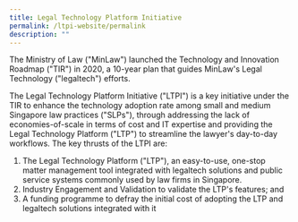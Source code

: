 ```yaml
---
title: Legal Technology Platform Initiative
permalink: /ltpi-website/permalink
description: ""
---
```

The Ministry of Law ("MinLaw") launched the Technology and Innovation Roadmap ("TIR") in 2020, a 10-year plan that guides MinLaw's Legal Technology ("legaltech") efforts.

The Legal Technology Platform Initiative ("LTPI") is a key initiative under the TIR to enhance the technology adoption rate among small and medium Singapore law practices ("SLPs"), through addressing the lack of economies-of-scale in terms of cost and IT expertise and providing the Legal Technology Platform ("LTP") to streamline the lawyer's day-to-day workflows. The key thrusts of the LTPI are:
1. The Legal Technology Platform ("LTP"), an easy-to-use, one-stop matter management tool integrated with legaltech solutions and public service systems commonly used by law firms in Singapore.
2. Industry Engagement and Validation to validate the LTP's features; and
3. A funding programme to defray the initial cost of adopting the LTP and legaltech solutions integrated with it